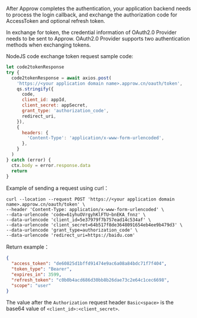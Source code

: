 <IntegrationDetailCard title="Exchange token by client_secret_post">

After Approw completes the authentication, your application backend needs to process the login callback, and exchange the authorization code for AccessToken and optional refresh token.

In exchange for token, the credential information of OAuth2.0 Provider needs to be sent to Approw. OAuth2.0 Provider supports two authentication methods when exchanging tokens.

<ApiMethodSpec method="get" host="https://<your application domain name>.approw.cn" path="/oauth/token" summary="Exchange token by client_secret_post" description="Send the application ID and application secret key to the OAuth2.0 token endpoint through the POST Body.">
<template slot="headers">
<ApiMethodParam name="Content-Type" type="string" required description="application/x-www-form-urlencoded" />
</template>
<template slot="formDataParams">
<ApiMethodParam name="client_id" type="string" required description="Application ID" />
<ApiMethodParam name="client_secret" type="string" required description="Application Secret" />
<ApiMethodParam name="grant_type" type="string" required description="authorization_code" />
<ApiMethodParam name="redirect_uri" type="string" required>

The redirect_uri value of **initiating OAuth2.0 authorized login** must be consistent with the parameters when initiating login request

</ApiMethodParam>
<ApiMethodParam name="code" type="string" required description="The obtained authorization code, one code is only for one-time use, and becomes invalid after use. The validity period is 10 minutes." />
</template>
<template slot="response">
<ApiMethodResponse httpCode="200">

```json
{
  "access_token": "de60825d1bffd91474e9ac6a08a84bdc71f7f404",
  "token_type": "Bearer",
  "expires_in": 3599,
  "refresh_token": "c0b0b4acd686d30bb8b26dae73c2e64c1cec6698",
  "scope": "user"
}
```

</ApiMethodResponse>
</template>
</ApiMethodSpec>

NodeJS code exchange token request sample code:

```javascript
let code2tokenResponse
try {
  code2tokenResponse = await axios.post(
    'https://<your application domain name>.approw.cn/oauth/token',
    qs.stringify({
      code,
      client_id: appId,
      client_secret: appSecret,
      grant_type: 'authorization_code',
      redirect_uri,
    }),
    {
      headers: {
        'Content-Type': 'application/x-www-form-urlencoded',
      },
    }
  )
} catch (error) {
  ctx.body = error.response.data
  return
}
```

Example of sending a request using curl：

```
curl --location --request POST 'https://<your application domain name>.approw.cn/oauth/token' \
--header 'Content-Type: application/x-www-form-urlencoded' \
--data-urlencode 'code=61yhuOVrgyhKlFTU~bnEKA_fnnz' \
--data-urlencode 'client_id=5e37979f7b757ead14c534af' \
--data-urlencode 'client_secret=64b517f8de3648091654eb4ee9b479d3' \
--data-urlencode 'grant_type=authorization_code' \
--data-urlencode 'redirect_uri=https://baidu.com'
```

Return example：

```json
{
  "access_token": "de60825d1bffd91474e9ac6a08a84bdc71f7f404",
  "token_type": "Bearer",
  "expires_in": 3599,
  "refresh_token": "c0b0b4acd686d30bb8b26dae73c2e64c1cec6698",
  "scope": "user"
}
```

</IntegrationDetailCard>

<IntegrationDetailCard title="Exchange token by client_secret_post">

<ApiMethodSpec method="post" host="https://<your application domain name>.approw.cn" path="/oauth/token" summary="Exchange token by client_secret_post" description="client_secret_basic uses HTTP Basic authentication mode for authentication.">
<template slot="headers">
<ApiMethodParam name="Authorization" type="string" required description="Basic NWNhNzY1ZTM5MzE5NGQ1ODxxxx"/>
<ApiMethodParam name="Content-Type" type="string" required description="application/x-www-form-urlencoded"/>
</template>
<template slot="formDataParams">
<ApiMethodParam name="grant_type" type="string" required description="authorization_code"/>
<ApiMethodParam name="redirect_uri" type="string" required>

The Redirect_uri value of **initiating OAuth2.0 authorized login** cannot be filled in at will. It must be the same as the parameter when initiating the login request.

</ApiMethodParam>
<ApiMethodParam name="code" type="string" required description="The obtained authorization code, one code is only for one-time use, and becomes invalid after use. The validity period is 10 minutes."/>
</template>
<template slot="response">
<ApiMethodResponse>

```json
{
  "access_token": "de60825d1bffd91474e9ac6a08a84bdc71f7f404",
  "token_type": "Bearer",
  "expires_in": 3599,
  "refresh_token": "c0b0b4acd686d30bb8b26dae73c2e64c1cec6698",
  "scope": "user"
}
```

</ApiMethodResponse>
</template>
</ApiMethodSpec>

The value after the `Authorization` request header `Basic<space>` is the base64 value of `<client_id>:<client_secret>`.

</IntegrationDetailCard>
